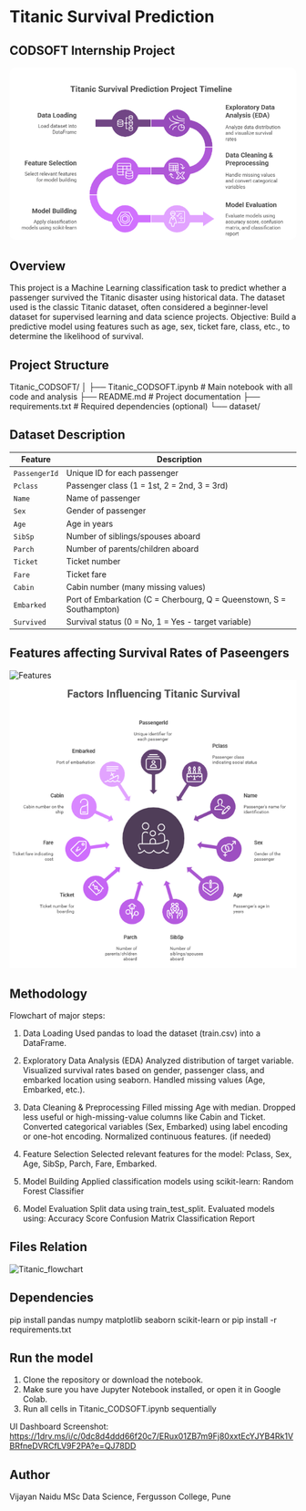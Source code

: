 # **Titanic Survival Prediction**
## CODSOFT Internship Project

<img src="Titanic - flowchart.png" width="1000" style="border-radius: 10px;" />

## Overview
This project is a Machine Learning classification task to predict whether a passenger survived the Titanic disaster using historical data. The dataset used is the classic Titanic dataset, often considered a beginner-level dataset for supervised learning and data science projects.
Objective: Build a predictive model using features such as age, sex, ticket fare, class, etc., to determine the likelihood of survival.

## Project Structure
Titanic_CODSOFT/
│
├── Titanic_CODSOFT.ipynb     # Main notebook with all code and analysis
├── README.md                 # Project documentation
├── requirements.txt          # Required dependencies (optional)
└── dataset/                  

## Dataset Description
| Feature       | Description                                                          |
| ------------- | -------------------------------------------------------------------- |
| `PassengerId` | Unique ID for each passenger                                         |
| `Pclass`      | Passenger class (1 = 1st, 2 = 2nd, 3 = 3rd)                          |
| `Name`        | Name of passenger                                                    |
| `Sex`         | Gender of passenger                                                  |
| `Age`         | Age in years                                                         |
| `SibSp`       | Number of siblings/spouses aboard                                    |
| `Parch`       | Number of parents/children aboard                                    |
| `Ticket`      | Ticket number                                                        |
| `Fare`        | Ticket fare                                                          |
| `Cabin`       | Cabin number (many missing values)                                   |
| `Embarked`    | Port of Embarkation (C = Cherbourg, Q = Queenstown, S = Southampton) |
| `Survived`    | Survival status (0 = No, 1 = Yes - target variable)                  |


## Features affecting Survival Rates of Paseengers
![Features](titanic_feautres_n.png)
<img src="titanic_features_n.png" width="600" />


## Methodology
Flowchart of major steps:

1. Data Loading
Used pandas to load the dataset (train.csv) into a DataFrame.

2. Exploratory Data Analysis (EDA)
Analyzed distribution of target variable.
Visualized survival rates based on gender, passenger class, and embarked location using seaborn.
Handled missing values (Age, Embarked, etc.).

3. Data Cleaning & Preprocessing
Filled missing Age with median.
Dropped less useful or high-missing-value columns like Cabin and Ticket.
Converted categorical variables (Sex, Embarked) using label encoding or one-hot encoding.
Normalized continuous features. (if needed)

4. Feature Selection
Selected relevant features for the model: Pclass, Sex, Age, SibSp, Parch, Fare, Embarked.

5. Model Building
Applied classification models using scikit-learn:
Random Forest Classifier

6. Model Evaluation
Split data using train_test_split.
Evaluated models using:
Accuracy Score
Confusion Matrix
Classification Report

## Files Relation
![Titanic_flowchart](https://github.com/vj220803/Titanic_Survival/blob/main/Titanic_flowchart.png)

## Dependencies
pip install pandas numpy matplotlib seaborn scikit-learn
or 
pip install -r requirements.txt

## Run the model
1. Clone the repository or download the notebook.
2. Make sure you have Jupyter Notebook installed, or open it in Google Colab.
3. Run all cells in Titanic_CODSOFT.ipynb sequentially

UI Dashboard Screenshot: https://1drv.ms/i/c/0dc8d4ddd66f20c7/ERux01ZB7m9Fj80xxtEcYJYB4Rk1VBRfneDVRCfLV9F2PA?e=QJ78DD

## Author
Vijayan Naidu 
MSc Data Science, Fergusson College, Pune

